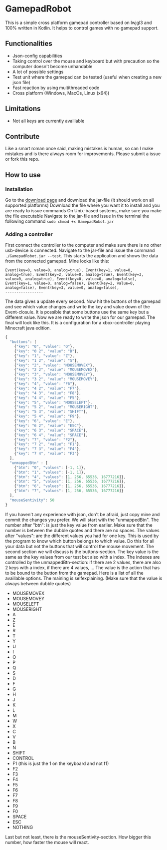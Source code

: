 # GamepadRobot

This is a simple cross platform gamepad controller based on lwjgl3 and 100% written in Kotlin. It helps to control games with no gamepad support.

## Functionalities
* Json-config capabilities
* Taking control over the mouse and keyboard but with precaution so the computer doesn't become unhandable
* A lot of possible settings
* Test unit where the gamepad can be tested (useful when creating a new json file)
* Fast reaction by using multithreaded code
* Cross platform (Windows, MacOs, Linux (x64))
## Limitations
* Not all keys are currently availlable
## Contribute
Like a smart roman once said, making mistakes is human, so can I make mistakes and is there always room for improvements.
Please submit a issue or fork this repo.
## How to use
### Installation
Go to the [download page](https://github.com/SamClercky/GamepadRobot/releases) and download the jar-file (it should work on all supported platforms)
Download the file where you want it to install and you are ready to issue commands
On Unix-based systems, make sure you make the file executable
Navigate to the jar-file and issue in the terminal the following command
`sudo chmod +x GamepadRobot.jar`
### Adding a controller
First connect the controller to the computer and make sure there is no other usb-device is connected.
Navigate to the jar-file and issue the command `./GamepadRobot.jar --test`. This starts the application and shows the data from the connected gamepad. Mine looks like this:
```
Event(key=0, value=0, analog=true), Event(key=1, value=0, analog=true), Event(key=2, value=0, analog=true), Event(key=3, value=0, analog=true), Event(key=0, value=0, analog=false), Event(key=1, value=0, analog=false), Event(key=2, value=0, analog=false), Event(key=3, value=0, analog=false), 
-----------------
```
The data gives a update every second. Now hit the buttons of the gamepad and see which value changes and write the key and value down of the Event-closule. It is possible that some buttons use the same key but a different value.
Now we are ready to write the json for our gamepad.
The final will look like this. It is a configuration for a xbox-controller playing Minecraft java edition.
```javascript
{
  "buttons": [
    {"key": "0", "value": "Q"},
    {"key": "0 2", "value": "D"},
    {"key": "1", "value": "Z"},
    {"key": "1 2", "value": "S"},
    {"key": "2", "value": "MOUSEMOVEX"},
    {"key": "2 2", "value": "MOUSEMOVEX"},
    {"key": "3", "value": "MOUSEMOVEY"},
    {"key": "3 2", "value": "MOUSEMOVEY"},
    {"key": "4", "value": "F6"},
    {"key": "4 2", "value": "F7"},
    {"key": "4 3", "value": "F8"},
    {"key": "4 4", "value": "F5"},
    {"key": "5", "value": "MOUSELEFT"},
    {"key": "5 2", "value": "MOUSERIGHT"},
    {"key": "5 3", "value": "SHIFT"},
    {"key": "5 4", "value": "F9"},
    {"key": "6", "value": "E"},
    {"key": "6 2", "value": "ESC"},
    {"key": "6 3", "value": "SPACE"},
    {"key": "6 4", "value": "SPACE"},
    {"key": "7", "value": "F2"},
    {"key": "7 2", "value": "F1"},
    {"key": "7 3", "value": "F4"},
    {"key": "7 4", "value": "F3"}
  ],
  "unmappedBtn" : [
    {"btn": "0", "values": [-1, 1]},
    {"btn": "1", "values": [-1, 1]},
    {"btn": "4", "values": [1, 256, 65536, 16777216]},
    {"btn": "5", "values": [1, 256, 65536, 16777216]},
    {"btn": "6", "values": [1, 256, 65536, 16777216]},
    {"btn": "7", "values": [1, 256, 65536, 16777216]}
  ],
  "mouseSentivity": 50
}
```
If you haven't any experience with json, don't be afraid, just copy mine and commit the changes you prefer.
We will start with the "unmappedBtn". The number after "btn": is just the key value from earlier. Make sure that the number is between the dubble quotes and there are no spaces. The values after "values": are the different values you had for one key. This is used by the program to know which button belongs to which value.
Do this for all your data but not the buttons that will control the mouse movement.
The second section we will discuss is the buttons-section. The key value is the same as the key values from our test but also with a index. The indexes are controlled by the unmappedBtn-section: if there are 2 values, there are also 2 keys with a index, if there are 4 values, ...
The value is the action that has to be bound to the button from the gamepad. Here is a list of all the availlable options. The maining is selfexplaining. (Make sure that the value is always between dubble quotes)

* MOUSEMOVEX
* MOUSEMOVEY
* MOUSELEFT
* MOUSERIGHT
* A
* Z
* E
* R
* T
* Y
* U
* I
* O
* P
* Q
* S
* D
* F
* G
* H
* J
* K
* L
* M
* W
* X
* C
* V
* B
* N
* SHIFT
* CONTROL
* F1 (this is just the 1 on the keyboard and not f1)
* F2
* F3
* F4
* F5
* F6
* F7
* F8
* F9
* F0
* SPACE
* ESC
* NOTHING

Last but not least, there is the mouseSentivity-section. How bigger this number, how faster the mouse will react.
